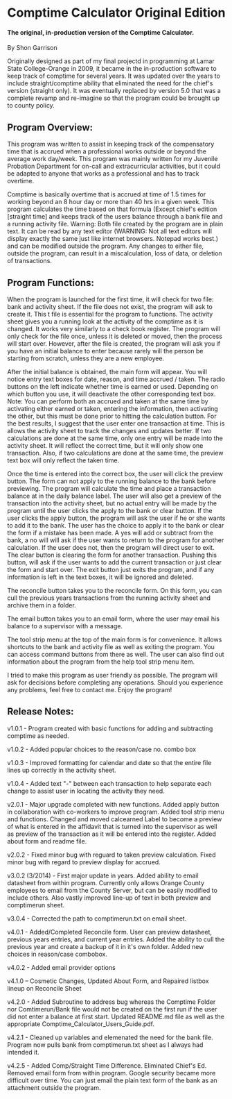 # Comptime Calculator Original Edition

#### The original, in-production version of the Comptime Calculator.

By Shon Garrison

Originally designed as part of my final projectd in programming at Lamar State College-Orange
in 2009, it became in the in-production software to keep track of comptime for
several years. It was updated over the years to include straight/comptime ability that
eliminated the need for the chief's version (straight only).  It was eventually
replaced by version 5.0 that was a complete revamp and re-imagine so that the program
could be brought up to county policy.  

## Program Overview:

This program was written to assist in keeping track of the compensatory time that is accrued when a professional works outside or beyond the average work day/week. This program was mainly written for my Juvenile Probation Department for on-call and extracurricular activities, but it could be adapted to anyone that works as a professional and has to track overtime.

Comptime is basically overtime that is accrued at time of 1.5 times for working beyond an 8 hour day or more than 40 hrs in a given week. This program calculates the time based on that formula (Except chief's edition [straight time] and keeps track of the users balance through a bank file and a running activity file.  Warning:  Both file created by the program are in plain text.  It can be read by any text editor (WARNING: Not all text editors will display exactly the same just like internet browsers. Notepad works best.) and can be modified outside the program.  Any changes to either file, outside the program, can result in a miscalculation, loss of data, or deletion of transactions.

## Program Functions:

When the program is launched for the first time, it will check for two file: bank and activity sheet.  If the file does not exist, the program will ask to create it. This t file is essential for the program to functions.  The activity sheet gives you a running look at the activity of the comptime as it is changed.  It works very similarly to a check book register.  The program will only check for the file once, unless it is deleted or moved, then the process will start over.  However, after the file is created, the program will ask you if you have an initial balance to enter because rarely will the person be starting from scratch, unless they are a new employee.  

After the initial balance is obtained, the main form will appear.  You will notice entry text boxes for date, reason, and time accrued / taken.  The radio buttons on the left indicate whether time is earned or used.  Depending on which button you use, it will deactivate the other corresponding text box.  Note:  You can perform both an accrued and taken at the same time by activating either earned or taken, entering the information, then activating the other, but this must be done prior to hitting the calculation button.  For the best results, I suggest that the user enter one transaction at time.  This is allows the activity sheet to track the changes and updates better.  If two calculations are done at the same time, only one entry will be made into the activity sheet.  It will reflect the correct time, but it will only show one transaction.  Also, if two calculations are done at the same time, the preview text box will only reflect the taken time.

Once the time is entered into the correct box, the user will click the preview button.  The form can not apply to the running balance to the bank before previewing.  The program will calculate the time and place a transaction balance at in the daily balance label. The user will also get a preview of the transaction into the activity sheet, but no actual entry will be made by the program until the user clicks the apply to the bank or clear button.  If the user clicks the apply button, the program will ask the user if he or she wants to add it to the bank. The user has the choice to apply it to the bank or clear the form if a mistake has been made.  A yes will add or subtract from the bank, a no will will ask if the user wants to return to the program for another calculation.  If the user does not, then the program will direct user to exit.  The clear button is clearing the form for another transaction.  Pushing this button, will ask if the user wants to add the current transaction or just clear the form and start over.  The exit button just exits the program, and if any information is left in the text boxes, it will be ignored and deleted.

The reconcile button takes you to the reconcile form.  On this form, you can cull the previous years transactions from the running activity sheet and archive them in a folder.

The email button takes you to an email form, where the user may email his balance to a supervisor with a message.

The tool strip menu at the top of the main form is for convenience.  It allows shortcuts to the bank and activity file as well as exiting the program.  You can access command buttons from there as well.  The user can also find out information about the program from the help tool strip menu item.

I tried to make this program as user friendly as possible.  The program will ask for decisions before completing any operations.  Should you experience any problems, feel free to contact me.   Enjoy the program!


## Release Notes:

v1.0.1 - Program created with basic functions for adding and subtracting comptime as needed.

v1.0.2 - Added popular choices to the reason/case no. combo box

v1.0.3 - Improved formatting for calendar and date so that the entire file lines up correctly in the activity sheet.

v1.0.4 - Added text "-" between each transaction to help separate each change to assist user in locating the activity they need.

v2.0.1 - Major upgrade completed with new functions.  Added apply button in collaboration with co-workers to improve program.  Added tool strip menu and functions.  Changed and moved calcearned Label to become a preview of what is entered in the affidavit that is turned into the supervisor as well as preview of the transaction as it will be entered into the register.  Added about form and readme file.

v2.0.2 - Fixed minor bug with reguard to taken preview calculation.  Fixed minor bug with regard to preview display for accrued.

v3.0.2 (3/2014) - First major update in years.  Added ability to email datasheet from within program.  Currently only allows Orange County employees to email from the County Server, but can be easily modified to include others.  Also vastly improved line-up of text in both preview and comptimerun sheet.

v3.0.4 - Corrected the path to comptimerun.txt on email sheet.

v4.0.1 - Added/Completed Reconcile form.  User can preview datasheet, previous years entries, and current year entries. Added the ability to cull the previous year and create a backup of it in it's own folder.  Added new choices in reason/case combobox.

v4.0.2 - Added email provider options

v4.1.0 – Cosmetic Changes, Updated About Form, and Repaired listbox lineup on Reconcile Sheet

v4.2.0 - Added Subroutine to address bug whereas the Comptime Folder nor Comtimerun/Bank file would not be created on the first run if the user did not enter a balance at first start. Updated README.md file as well as the appropriate Comptime_Calculator_Users_Guide.pdf.

v4.2.1 - Cleaned up variables and elemenated the need for the bank file.  Program now pulls bank from comptimerun.txt sheet as I always had intended it.

v4.2.5 - Added Comp/Straight Time Difference.  Eliminated Chief's Ed. Removed email form from within program.  Google security became more difficult over time. You can just email the plain text form of the bank as an attachment outside the program.
